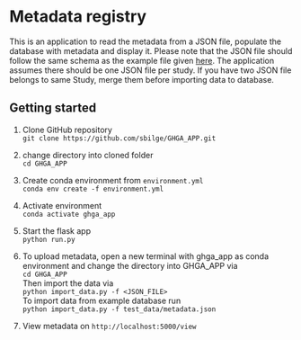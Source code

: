 # Metadata registry

This is an application to read the metadata from a JSON file, populate the database with metadata and display it. Please note that the JSON file should follow the same schema as the example file given [here](https://github.com/sbilge/GHGA_APP/blob/main/test_data/metadata.json). The application assumes there should be one JSON file per study. If you have two JSON file belongs to same Study, merge them before importing data to database.

## Getting started

1. Clone GitHub repository  
`git clone https://github.com/sbilge/GHGA_APP.git`

2. change directory into cloned folder  
`cd GHGA_APP`

3. Create conda environment from `environment.yml`  
`conda env create -f environment.yml`

4. Activate environment  
`conda activate ghga_app`

5. Start the flask app  
`python run.py`

6. To upload metadata, open a new terminal with ghga_app as conda environment and change the directory into GHGA_APP via   
`cd GHGA_APP`  
Then import the data via  
`python import_data.py -f <JSON_FILE>`  
To import data from example database run  
`python import_data.py -f test_data/metadata.json`

7. View metadata on `http://localhost:5000/view`

